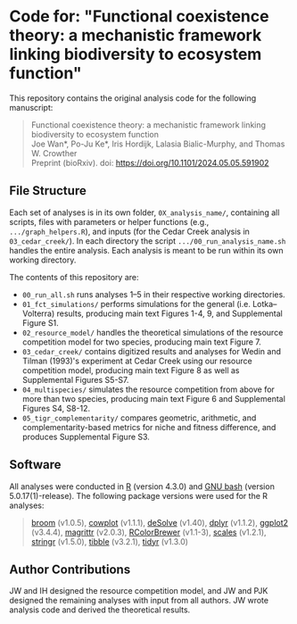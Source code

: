 # Code for: "Functional coexistence theory: a mechanistic framework linking biodiversity to ecosystem function"

This repository contains the original analysis code for the following 
manuscript:

> Functional coexistence theory: a mechanistic framework linking biodiversity 
> to ecosystem function  
> Joe Wan*, Po-Ju Ke*, Iris Hordijk, Lalasia Bialic-Murphy, and Thomas W. 
> Crowther  
> Preprint (bioRxiv). doi: https://doi.org/10.1101/2024.05.05.591902


## File Structure
Each set of analyses is in its own folder, `0X_analysis_name/`, containing 
all scripts, files with parameters or 
helper functions (e.g., `.../graph_helpers.R`), and inputs (for the Cedar Creek 
analysis in `03_cedar_creek/`). In each directory the script 
`.../00_run_analysis_name.sh` handles the entire analysis. Each analysis is meant
to be run within its own working directory.

The contents of this repository are:
- `00_run_all.sh` runs analyses 1–5 in their respective working directories.
- `01_fct_simulations/` performs simulations for the general (i.e. 
   Lotka–Volterra) results, producing main text Figures 1-4, 9, and Supplemental 
   Figure S1.
- `02_resource_model/` handles the theoretical simulations of the resource 
   competition model for two species, producing main text Figure 7.
- `03_cedar_creek/` contains digitized results and analyses for Wedin and Tilman
   (1993)'s experiment at Cedar Creek using our resource competition model, 
   producing main text Figure 8 as well as Supplemental Figures S5-S7.
- `04_multispecies/` simulates the resource competition from above for more than
   two species, producing main text Figure 6 and Supplemental Figures S4, 
   S8-12.
- `05_tigr_complementarity/` compares geometric, arithmetic, and 
   complementarity-based metrics for niche and fitness difference, and produces 
   Supplemental Figure S3.


## Software
All analyses were conducted in [R](https://www.r-project.org/) (version 4.3.0) 
and [GNU bash](https://www.gnu.org/software/bash/) (version 5.0.17(1)-release). 
The following package versions were used for the R analyses:
> [broom](https://broom.tidymodels.org/) (v1.0.5), 
>[cowplot](https://wilkelab.org/cowplot/) (v1.1.1), 
>[deSolve](http://desolve.r-forge.r-project.org/) (v1.40), 
>[dplyr](https://dplyr.tidyverse.org) (v1.1.2), 
>[ggplot2](https://ggplot2.tidyverse.org) (v3.4.4), 
>[magrittr](https://magrittr.tidyverse.org) (v2.0.3), 
>[RColorBrewer](NA) (v1.1-3), 
>[scales](https://scales.r-lib.org) (v1.2.1), 
>[stringr](https://stringr.tidyverse.org) (v1.5.0), 
>[tibble](https://tibble.tidyverse.org/) (v3.2.1), 
>[tidyr](https://tidyr.tidyverse.org) (v1.3.0)


## Author Contributions
JW and IH designed the resource competition model, and JW and PJK designed the 
remaining analyses with input from all authors. JW wrote analysis code and 
derived the theoretical results.